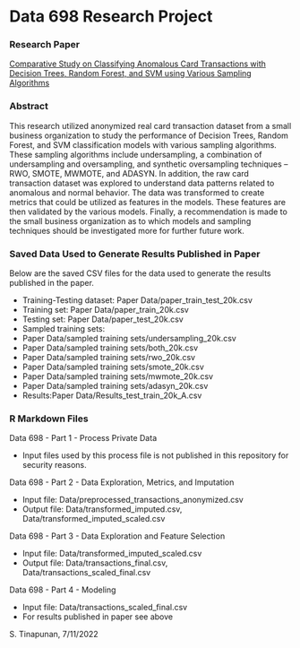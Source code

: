 # Data 698 Research Project

### Research Paper
[Comparative Study on Classifying Anomalous Card Transactions with Decision Trees, Random Forest, and SVM using Various Sampling Algorithms](https://github.com/Shetura36/Data698/blob/main/Data%20698%20Research%20Paper.pdf)

### Abstract
This research utilized anonymized real card transaction dataset from a small business organization to study the performance of Decision Trees, Random Forest, and SVM classification models with various sampling algorithms. These sampling algorithms include undersampling, a combination of undersampling and oversampling, and synthetic oversampling techniques – RWO, SMOTE, MWMOTE, and ADASYN. In addition, the raw card transaction dataset was explored to understand data patterns related to anomalous and normal behavior. The data was transformed to create metrics that could be utilized as features in the models. These features are then validated by the various models. Finally, a recommendation is made to the small business organization as to which models and sampling techniques should be investigated more for further future work.

### Saved Data Used to Generate Results Published in Paper

Below are the saved CSV files for the data used to generate the results published in the paper. 

- Training-Testing dataset: Paper Data/paper_train_test_20k.csv
- Training set: Paper Data/paper_train_20k.csv
- Testing set: Paper Data/paper_test_20k.csv
- Sampled training sets: 
- Paper Data/sampled training sets/undersampling_20k.csv
- Paper Data/sampled training sets/both_20k.csv
- Paper Data/sampled training sets/rwo_20k.csv
- Paper Data/sampled training sets/smote_20k.csv
- Paper Data/sampled training sets/mwmote_20k.csv
- Paper Data/sampled training sets/adasyn_20k.csv
- Results:Paper Data/Results_test_train_20k_A.csv

### R Markdown Files

Data 698 - Part 1 - Process Private Data
- Input files used by this process file is not published in this repository for security reasons.

Data 698 - Part 2 - Data Exploration, Metrics, and Imputation
- Input file: Data/preprocessed_transactions_anonymized.csv
- Output file: Data/transformed_imputed.csv, Data/transformed_imputed_scaled.csv

Data 698 - Part 3 - Data Exploration and Feature Selection
- Input file: Data/transformed_imputed_scaled.csv
- Output file: Data/transactions_final.csv, Data/transactions_scaled_final.csv

Data 698 - Part 4 - Modeling
- Input file: Data/transactions_scaled_final.csv
- For results published in paper see above

S. Tinapunan, 7/11/2022
  

